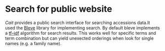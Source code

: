 
# Search for public website

_Cait_ provides a public search interface for searching accessions data.It used the [Bleve](http://blevesearh.com) library for
implementing search. By default bleve implements a [tf–idf](https://en.wikipedia.org/wiki/Tf%E2%80%93idf) algorithm for search results.
This works well for specific terms and term combination but can yield unexected orderings when look for single names (e.g. a family name).
